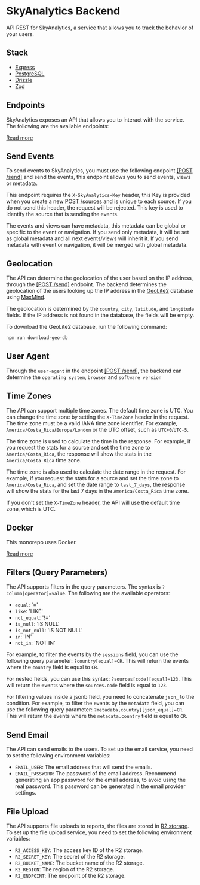 # SkyAnalytics Backend
API REST for SkyAnalytics, a service that allows you to track the behavior of your users.

## Stack
- [Express](https://github.com/expressjs/express)
- [PostgreSQL](https://www.postgresql.org)
- [Drizzle](https://github.com/drizzle-team/drizzle-orm)
- [Zod](https://github.com/colinhacks/zod)

## Endpoints
SkyAnalytics exposes an API that allows you to interact with the service. The following are the available endpoints:

[Read more](/docs/enpoints/index.md)

## Send Events
To send events to SkyAnalytics, you must use the following endpoint [[POST /send]](/docs/enpoints/send.md) and send the events, this endpoint allows you to send events, views or metadata.

This endpoint requires the `X-SkyAnalytics-Key` header, this Key is provided when you create a new [POST /sources](/docs/enpoints/sources/create.md) and is unique to each source. If you do not send this header, the request will be rejected. This key is used to identify the source that is sending the events.

The events and views can have metadata, this metadata can be global or specific to the event or navigation. If you send only metadata, it will be set as global metadata and all next events/views will inherit it. If you send metadata with event or navigation, it will be merged with global metadata.

## Geolocation
The API can determine the geolocation of the user based on the IP address, through the [[POST /send]](/docs/enpoints/send.md) endpoint. The backend determines the geolocation of the users looking up the IP address in the [GeoLite2](https://dev.maxmind.com/geoip/geoip2/geolite2/) database using [MaxMind](https://github.com/runk/node-maxmind).

The geolocation is determined by the `country`, `city`, `latitude`, and `longitude` fields. If the IP address is not found in the database, the fields will be empty.

To download the GeoLite2 database, run the following command:
```bash
npm run download-geo-db
```

## User Agent
Through the `user-agent` in the endpoint [[POST /send]](/docs/enpoints/send.md), the backend can determine the `operating system`, `browser` and `software version`

## Time Zones
The API can support multiple time zones. The default time zone is UTC. You can change the time zone by setting the `X-TimeZone` header in the request. The time zone must be a valid IANA time zone identifier. For example, `America/Costa_Rica`/`Europe/London` or the UTC offset, such as `UTC+0`/`UTC-5`.

The time zone is used to calculate the time in the response. For example, if you request the stats for a source and set the time zone to `America/Costa_Rica`, the response will show the stats in the `America/Costa_Rica` time zone.

The time zone is also used to calculate the date range in the request. For example, if you request the stats for a source and set the time zone to `America/Costa_Rica`, and set the date range to `last_7_days`, the response will show the stats for the last 7 days in the `America/Costa_Rica` time zone.

If you don't set the `X-TimeZone` header, the API will use the default time zone, which is UTC.

## Docker
This monorepo uses Docker. 

[Read more](/docs/pages/docker.md)

## Filters (Query Parameters)
The API supports filters in the query parameters. The syntax is `?column[operator]=value`. The following are the available operators:

- `equal`: '='
- `like`: 'LIKE'
- `not_equal`: '!='
- `is_null`: 'IS NULL'
- `is_not_null`: 'IS NOT NULL'
- `in`: 'IN'
- `not_in`: 'NOT IN'

For example, to filter the events by the `sessions` field, you can use the following query parameter: `?country[equal]=CR`. This will return the events where the `country` field is equal to `CR`. 

For nested fields, you can use this syntax: `?sources[code][equal]=123`. This will return the events where the `sources.code` field is equal to `123`.

For filtering values inside a jsonb field, you need to concatenate `json_` to the condition. For example, to filter the events by the `metadata` field, you can use the following query parameter: `?metadata[country][json_equal]=CR`. This will return the events where the `metadata.country` field is equal to `CR`.

## Send Email
The API can send emails to the users. To set up the email service, you need to set the following environment variables: 
- `EMAIL_USER`: The email address that will send the emails.
- `EMAIL_PASSWORD`: The password of the email address.
Recommend generating an app password for the email address, to avoid using the real password. This password can be generated in the email provider settings.

## File Upload
The API supports file uploads to reports, the files are stored in [R2 storage](https://developers.cloudflare.com/r2/). To set up the file upload service, you need to set the following environment variables:
- `R2_ACCESS_KEY`: The access key ID of the R2 storage.
- `R2_SECRET_KEY`: The secret of the R2 storage.
- `R2_BUCKET_NAME`: The bucket name of the R2 storage.
- `R2_REGION`: The region of the R2 storage.
- `R2_ENDPOINT`: The endpoint of the R2 storage.
